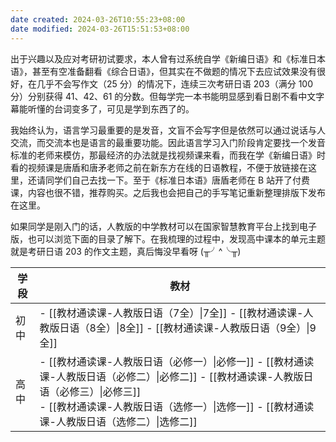 ```yaml
---
date created: 2024-03-26T10:55:23+08:00
date modified: 2024-03-26T15:51:53+08:00
---
```

出于兴趣以及应对考研初试要求，本人曾有过系统自学《新编日语》和《标准日本语》，甚至有空准备翻看《综合日语》，但其实在不做题的情况下去应试效果没有很好，在几乎不会写作文（25 分）的情况下，连续三次考研日语 203（满分 100 分）分别获得 41、42、61 的分数。但每学完一本书能明显感到看日剧不看中文字幕能听懂的台词变多了，可见是学到东西了的。

我始终认为，语言学习最重要的是发音，文盲不会写字但是依然可以通过说话与人交流，而交流本也是语言的最重要功能。因此语言学习入门阶段肯定要找一个发音标准的老师来模仿，那最经济的办法就是找视频课来看，而我在学《新编日语》时看的视频课是唐盾和唐矛老师之前在新东方在线的日语教程，不便于放链接在这里，还请同学们自己去找一下。至于《标准日本语》唐盾老师在 B 站开了付费课，内容也很不错，推荐购买。之后我也会把自己的手写笔记重新整理排版下发布在这里。

如果同学是刚入门的话，人教版的中学教材可以在国家智慧教育平台上找到电子版，也可以浏览下面的目录了解下。在我梳理的过程中，发现高中课本的单元主题就是考研日语 203 的作文主题，真后悔没早看呀 (╥╯^╰╥)

| 学段  | 教材                                                                                                                                               |
| --- | ------------------------------------------------------------------------------------------------------------------------------------------------ |
| 初中  | \- [[教材通读课-人教版日语（7全）\|7全]] - [[教材通读课-人教版日语（8全）\|8全]] - [[教材通读课-人教版日语（9全）\|9全]]                                                                   |
| 高中  | \- [[教材通读课-人教版日语（必修一）\|必修一]] - [[教材通读课-人教版日语（必修二）\|必修二]] - [[教材通读课-人教版日语（必修三）\|必修三]]<br>\- [[教材通读课-人教版日语（选修一）\|选修一]] - [[教材通读课-人教版日语（选修二）\|选修二]] |

